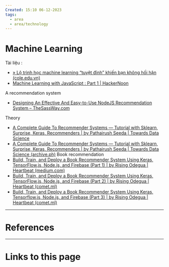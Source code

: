 ```yaml
---
Created: 15:10 06-12-2023
tags:
  - area
  - area/technology
---
```


# Machine Learning
Tài liệu :
- [» Lộ trình học machine learning “tuyệt đỉnh” khiến bạn không hối hận (cole.edu.vn)](https://cole.edu.vn/lo-trinh-hoc-machine-learning/)
- [Machine Learning with JavaScript : Part 1 | HackerNoon](https://hackernoon.com/machine-learning-with-javascript-part-1-9b97f3ed4fe5)

A recommendation system 
- [Designing An Effective And Easy-to-Use NodeJS Recommendation System – TheSassWay.com](https://thesassway.com/designing-an-effective-and-easy-to-use-nodejs-recommendation-system/)

Theory
- [A Complete Guide To Recommender Systems — Tutorial with Sklearn, Surprise, Keras, Recommenders | by Pathairush Seeda | Towards Data Science](https://towardsdatascience.com/a-complete-guide-to-recommender-system-tutorial-with-sklearn-surprise-keras-recommender-5e52e8ceace1)
- [A Complete Guide To Recommender Systems — Tutorial with Sklearn, Surprise, Keras, Recommenders | by Pathairush Seeda | Towards Data Science (archive.ph)](https://archive.ph/SEmw5)
Book recommendation
- [Build, Train, and Deploy a Book Recommender System Using Keras, TensorFlow.js, Node.js, and Firebase (Part 1) | by Rising Odegua | Heartbeat (medium.com)](https://medium.com/cometheartbeat/build-train-and-deploy-a-book-recommender-system-using-keras-tensorflow-js-b96944b936a7)
- [Build, Train, and Deploy a Book Recommender System Using Keras, TensorFlow.js, Node.js, and Firebase (Part 2) | by Rising Odegua | Heartbeat (comet.ml)](https://heartbeat.comet.ml/build-train-and-deploy-a-book-recommender-system-using-keras-tensorflow-js-6e1fc9a17c9a)
- [Build, Train, and Deploy a Book Recommender System Using Keras, Tensorflow.js, Node.js, and Firebase (Part 3) | by Rising Odegua | Heartbeat (comet.ml)](https://heartbeat.comet.ml/build-train-and-deploy-a-book-recommender-system-using-keras-tensorflow-js-eb511db706f2)

--- 
# References



--- 
# Links to this page


